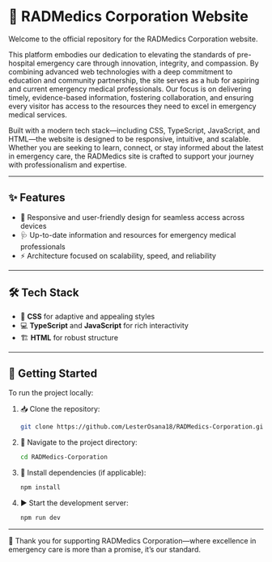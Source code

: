 # 🚨 RADMedics Corporation Website

Welcome to the official repository for the RADMedics Corporation website.

This platform embodies our dedication to elevating the standards of pre-hospital emergency care through innovation, integrity, and compassion. By combining advanced web technologies with a deep commitment to education and community partnership, the site serves as a hub for aspiring and current emergency medical professionals. Our focus is on delivering timely, evidence-based information, fostering collaboration, and ensuring every visitor has access to the resources they need to excel in emergency medical services.

Built with a modern tech stack—including CSS, TypeScript, JavaScript, and HTML—the website is designed to be responsive, intuitive, and scalable. Whether you are seeking to learn, connect, or stay informed about the latest in emergency care, the RADMedics site is crafted to support your journey with professionalism and expertise.

---

## ✨ Features

- 📱 Responsive and user-friendly design for seamless access across devices  
- 🩺 Up-to-date information and resources for emergency medical professionals  
- ⚡ Architecture focused on scalability, speed, and reliability  

---

## 🛠️ Tech Stack

- 🎨 **CSS** for adaptive and appealing styles  
- 💻 **TypeScript** and **JavaScript** for rich interactivity  
- 🏗️ **HTML** for robust structure  

---

## 🚀 Getting Started

To run the project locally:

1. 📥 Clone the repository:
   ```bash
   git clone https://github.com/LesterOsana18/RADMedics-Corporation.git
   ```
2. 📂 Navigate to the project directory:
   ```bash
   cd RADMedics-Corporation
   ```
3. 🧩 Install dependencies (if applicable):
   ```bash
   npm install
   ```
4. ▶️ Start the development server:
   ```bash
   npm run dev
   ```

---

🙌 Thank you for supporting RADMedics Corporation—where excellence in emergency care is more than a promise, it’s our standard.